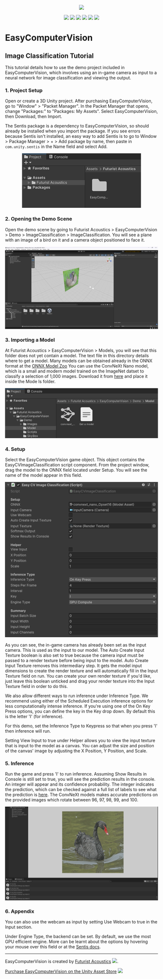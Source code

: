 <p align="center">
  <a href="https://assetstore.unity.com/packages/tools/ai-ml-integration/easy-computer-vision-261410"><img src="https://github.com/FuturistAcoustics/EasyComputerVision/blob/main/Images/EasyComputerVision%20Logo%20192x192.png"></a>
</p>
<p align="center">
  <a href="https://futuristacoustics.com/"><img src="https://futuristacoustics.com/wp-content/uploads/2023/09/Futurist-Acoustics-Logo-Favicon.png" width=26px></a>
  <a href="https://www.linkedin.com/company/futurist-acoustics/"><img src="https://futuristacoustics.com/wp-content/uploads/2023/10/LinkedIn-2023.svg" width=28px></a>
  <a href="https://www.youtube.com/@futuristacoustics"><img src="https://futuristacoustics.com/wp-content/uploads/2023/10/YouTube-SM.svg" width=28px></a>
  <a href="https://www.reddit.com/r/FuturistAcoustics/"><img src="https://futuristacoustics.com/wp-content/uploads/2023/10/Reddit-2023.svg" width=28px></a>
  <a href="https://twitter.com/FutAcoustics"><img src="https://futuristacoustics.com/wp-content/uploads/2023/10/X-2023.svg" width=28px></a>
  <a href="https://github.com/FuturistAcoustics"><img src="https://futuristacoustics.com/wp-content/uploads/2023/10/GitHub-SM.svg" width=28px></a>
</p>

# EasyComputerVision
## Image Classification Tutorial
This tutorial details how to use the demo project included in EasyComputerVision, which involves using an in-game camera as input to a neural network for image classification and viewing the output.

### 1. Project Setup
Open or create a 3D Unity project. After purchasing EasyComputerVision, go to "Window" > "Packet Manager". In the Packet Manager that opens, change "Packages:" to "Packages: My Assets". Select EasyComputerVision, then Download, then Import.

The Sentis package is a dependency to EasyComputerVision, so should already be installed when you import the package. If you see errors because Sentis isn't installed, an easy way to add Sentis is to go to Window > Package Manager > + > Add package by name, then paste in `com.unity.sentis` in the Name field and select Add.

<div align="center">
  <a href="Images\Image Classification Tutorial\Image 01.png" target="_blank">
    <img src="Images\Image Classification Tutorial\Image 01.png"/>
  </a>
</div>

### 2. Opening the Demo Scene
Open the demo scene by going to Futurist Acoustics > EasyComputerVision > Demo > ImageClassification > ImageClassification. You will see a plane with an image of a bird on it and a camera object positioned to face it.

<div align="center">
  <a href="Images\Image Classification Tutorial\Image 02.png" target="_blank">
    <img src="Images\Image Classification Tutorial\Image 02.png"/>
  </a>
</div>

### 3. Importing a Model
At Futurist Acoustics > EasyComputerVision > Models, you will see that this folder does not yet contain a model. The text file in this directory details where to get a model. Many models can be obtained already in the ONNX format at the [ONNX Model Zoo](https://github.com/onnx/models) You can use the ConvNeXt Nano model, which is a small and modern model trained on the ImageNet datset to classify a selection of 1,000 images. Download it from [here](https://github.com/onnx/models/blob/main/Computer_Vision/convnext_nano_Opset16_timm/convnext_nano_Opset16.onnx) and place it inside the Mode ls folder.

<div align="center">
  <a href="Images\Image Classification Tutorial\Image 03.png" target="_blank">
    <img src="Images\Image Classification Tutorial\Image 03.png"/>
  </a>
</div>

### 4. Setup
Select the EasyComputerVision game object. This object contains the EasyCVImageClassification script component. From the project window, drag the model to the ONNX field located under Setup. You will see the name of the model appear in this field.

<div align="center">
  <a href="Images\Image Classification Tutorial\Image 04.png" target="_blank">
    <img src="Images\Image Classification Tutorial\Image 04.png"/>
  </a>
</div>

As you can see, the in-game camera has already been set as the input camera. This is used as the input to our model. The Auto Create Input Texture boolean is also set to true because the camera input must be passed to a render texture before being input to the model. Auto Create Input Texture removes this intermediary step. It gets the model input dimensions to create the render texture and will automatically fill in the Input Texture field on run. You can create your own render texture if you'd like, just leave this boolean unticked and drag your render texture into the Input Texture field in order to do this.

We also allow different ways to run inference under Inference Type. We recommend using either of the Scheduled Execution inference options for less computationally intense inference. If you're using one of the On Key Press options, you can define the key in the Key drop down. By default this is the letter 'I' (for inference).

For this demo, set the Inference Type to Keypress so that when you press 'I' then inference will run.

Setting View Input to true under Helper allows you to view the input texture that is input to the model as a canvas. You can adjust the size and position of the canvas' image by adjusting the X Position, Y Position, and Scale.

### 5. Inference
Run the game and press 'I' to run inference. Assuming Show Results in Console is still set to true, you will see the prediction results in the console. An integer will appear and its confidence probability. The integer indicates the prediction, which can be checked against a full list of labels to see what the prediction is [here](https://github.com/FuturistAcoustics/EasyComputerVision/blob/main/Models/ImageNet/Labels.txt). The ConvNeXt models makes accurate predictions on the provided images which rotate between 96, 97, 98, 99, and 100.

<div align="center">
  <a href="Images\Image Classification Tutorial\Image 05.png" target="_blank">
    <img src="Images\Image Classification Tutorial\Image 05.png"/>
  </a>
</div>

### 6. Appendix
You can also use the webcam as input by setting Use Webcam to true in the Input section.

Under Engine Type, the backend can be set. By default, we use the most GPU efficient engine. More can be learnt about the options by hovering your mouse over this field or at the [Sentis docs](https://docs.unity3d.com/Packages/com.unity.sentis@1.2/manual/create-an-engine.html?q=worker).

-----

EasyComputerVision is created by [Futurist Acoustics](https://futuristacoustics.com/) <a href="https://futuristacoustics.com/"><img src="https://futuristacoustics.com/wp-content/uploads/2022/12/Media-Asset-Logo-1024%E2%80%8A%C3%97%E2%80%8A1130-928x1024.png" width=14px></a>.

[Purchase EasyComputerVision on the Unity Asset Store](https://u3d.as/37DT) <a href="https://u3d.as/37DT"><img src="https://github.com/FuturistAcoustics/EasyComputerVision/raw/main/Images/EasyComputerVision%20Logo%20192x192.png" width=14px></a>
